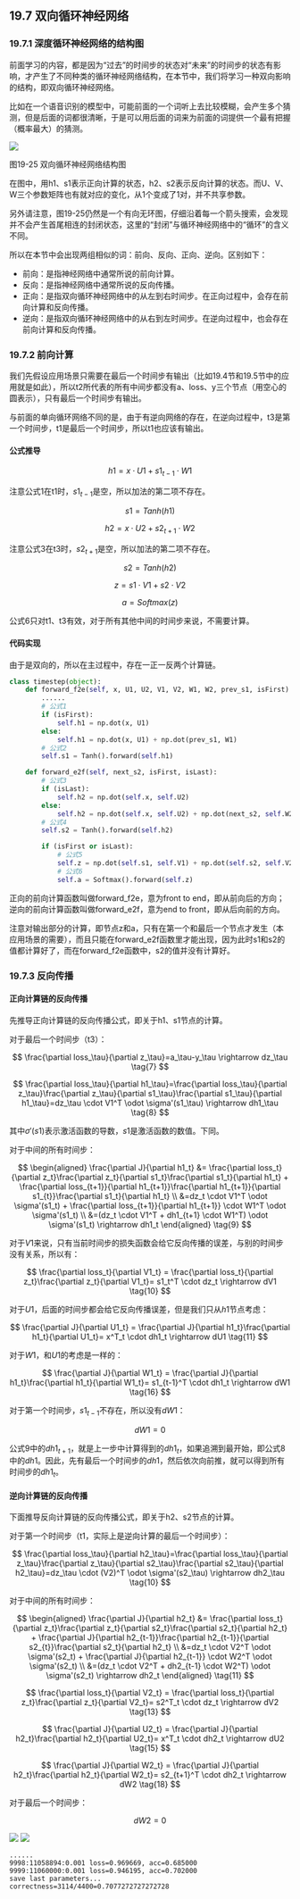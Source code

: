 <!--Copyright © Microsoft Corporation. All rights reserved.
  适用于[License](https://github.com/Microsoft/ai-edu/blob/master/LICENSE.md)版权许可-->

## 19.7 双向循环神经网络

### 19.7.1 深度循环神经网络的结构图

前面学习的内容，都是因为“过去”的时间步的状态对“未来”的时间步的状态有影响，才产生了不同种类的循环神经网络结构，在本节中，我们将学习一种双向影响的结构，即双向循环神经网络。

比如在一个语音识别的模型中，可能前面的一个词听上去比较模糊，会产生多个猜测，但是后面的词都很清晰，于是可以用后面的词来为前面的词提供一个最有把握（概率最大）的猜测。

<img src="../Images/19/bi_rnn_net.png"/>

图19-25 双向循环神经网络结构图

在图中，用h1、s1表示正向计算的状态，h2、s2表示反向计算的状态。而U、V、W三个参数矩阵也有就对应的变化，从1个变成了1对，并不共享参数。

另外请注意，图19-25仍然是一个有向无环图，仔细沿着每一个箭头搜索，会发现并不会产生首尾相连的封闭状态，这里的“封闭”与循环神经网络中的“循环”的含义不同。

所以在本节中会出现两组相似的词：前向、反向、正向、逆向。区别如下：

- 前向：是指神经网络中通常所说的前向计算。
- 反向：是指神经网络中通常所说的反向传播。
- 正向：是指双向循环神经网络中的从左到右时间步。在正向过程中，会存在前向计算和反向传播。
- 逆向：是指双向循环神经网络中的从右到左时间步。在逆向过程中，也会存在前向计算和反向传播。

### 19.7.2 前向计算

我们先假设应用场景只需要在最后一个时间步有输出（比如19.4节和19.5节中的应用就是如此），所以t2所代表的所有中间步都没有a、loss、y三个节点（用空心的圆表示），只有最后一个时间步有输出。

与前面的单向循环网络不同的是，由于有逆向网络的存在，在逆向过程中，t3是第一个时间步，t1是最后一个时间步，所以t1也应该有输出。

#### 公式推导

$$
h1 = x \cdot U1 + s1_{t-1} \cdot W1 \tag{1}
$$

注意公式1在t1时，$s1_{t-1}$是空，所以加法的第二项不存在。

$$
s1 = Tanh(h1) \tag{2}
$$

$$
h2 = x \cdot U2 + s2_{t+1} \cdot W2 \tag{3}
$$

注意公式3在t3时，$s2_{t+1}$是空，所以加法的第二项不存在。

$$
s2 = Tanh(h2) \tag{4}
$$

$$
z = s1 \cdot V1 + s2 \cdot V2 \tag{5}
$$

$$
a = Softmax(z) \tag{6}
$$

公式6只对t1、t3有效，对于所有其他中间的时间步来说，不需要计算。

#### 代码实现

由于是双向的，所以在主过程中，存在一正一反两个计算链。

```Python
class timestep(object):
    def forward_f2e(self, x, U1, U2, V1, V2, W1, W2, prev_s1, isFirst):
        ......
        # 公式1
        if (isFirst):
            self.h1 = np.dot(x, U1)
        else:
            self.h1 = np.dot(x, U1) + np.dot(prev_s1, W1) 
        # 公式2
        self.s1 = Tanh().forward(self.h1)

    def forward_e2f(self, next_s2, isFirst, isLast):
        # 公式3
        if (isLast):
            self.h2 = np.dot(self.x, self.U2)
        else:
            self.h2 = np.dot(self.x, self.U2) + np.dot(next_s2, self.W2)
        # 公式4
        self.s2 = Tanh().forward(self.h2)

        if (isFirst or isLast):
            # 公式5
            self.z = np.dot(self.s1, self.V1) + np.dot(self.s2, self.V2)
            # 公式6
            self.a = Softmax().forward(self.z)
```
正向的前向计算函数叫做forward_f2e，意为front to end，即从前向后的方向；逆向的前向计算函数叫做forward_e2f，意为end to front，即从后向前的方向。

注意对输出部分的计算，即节点z和a，只有在第一个和最后一个节点才发生（本应用场景的需要），而且只能在forward_e2f函数里才能出现，因为此时s1和s2的值都计算好了，而在forward_f2e函数中，s2的值并没有计算好。

### 19.7.3 反向传播

#### 正向计算链的反向传播

先推导正向计算链的反向传播公式，即关于h1、s1节点的计算。

对于最后一个时间步（t3）：

$$
\frac{\partial loss_\tau}{\partial z_\tau}=a_\tau-y_\tau \rightarrow dz_\tau \tag{7}
$$

$$
\frac{\partial loss_\tau}{\partial h1_\tau}=\frac{\partial loss_\tau}{\partial z_\tau}\frac{\partial z_\tau}{\partial s1_\tau}\frac{\partial s1_\tau}{\partial h1_\tau}=dz_\tau \cdot V1^T \odot \sigma'(s1_\tau) \rightarrow dh1_\tau \tag{8}
$$

其中$\sigma'(s1)$表示激活函数的导数，$s1$是激活函数的数值。下同。

对于中间的所有时间步：

$$
\begin{aligned}
\frac{\partial J}{\partial h1_t} &= \frac{\partial loss_t}{\partial z_t}\frac{\partial z_t}{\partial s1_t}\frac{\partial s1_t}{\partial h1_t} + \frac{\partial loss_{t+1}}{\partial h1_{t+1}}\frac{\partial h1_{t+1}}{\partial s1_{t}}\frac{\partial s1_t}{\partial h1_t}
\\
&=dz_t \cdot V1^T \odot \sigma'(s1_t) + \frac{\partial loss_{t+1}}{\partial h1_{t+1}} \cdot W1^T \odot \sigma'(s1_t)
\\
&=(dz_t \cdot V1^T + dh1_{t+1} \cdot W1^T) \odot \sigma'(s1_t) \rightarrow dh1_t
\end{aligned} \tag{9}
$$

对于$V1$来说，只有当前时间步的损失函数会给它反向传播的误差，与别的时间步没有关系，所以有：

$$
\frac{\partial loss_t}{\partial V1_t} = \frac{\partial loss_t}{\partial z_t}\frac{\partial z_t}{\partial V1_t}= s1_t^T \cdot dz_t \rightarrow dV1 \tag{10}
$$

对于$U1$，后面的时间步都会给它反向传播误差，但是我们只从$h1$节点考虑：

$$
\frac{\partial J}{\partial U1_t} = \frac{\partial J}{\partial h1_t}\frac{\partial h1_t}{\partial U1_t}= x^T_t \cdot dh1_t \rightarrow dU1 \tag{11}
$$

对于$W1$，和$U1$的考虑是一样的：

$$
\frac{\partial J}{\partial W1_t} = \frac{\partial J}{\partial h1_t}\frac{\partial h1_t}{\partial W1_t}= s1_{t-1}^T \cdot dh1_t \rightarrow dW1 \tag{16}
$$

对于第一个时间步，$s1_{t-1}$不存在，所以没有$dW1$：

$$
dW1 = 0 \tag{17}
$$


公式9中的$dh1_{t+1}$，就是上一步中计算得到的$dh1_t$，如果追溯到最开始，即公式8中的$dh1$。因此，先有最后一个时间步的$dh1$，然后依次向前推，就可以得到所有时间步的$dh1_t$。

#### 逆向计算链的反向传播

下面推导反向计算链的反向传播公式，即关于h2、s2节点的计算。

对于第一个时间步（t1，实际上是逆向计算的最后一个时间步）：

$$
\frac{\partial loss_\tau}{\partial h2_\tau}=\frac{\partial loss_\tau}{\partial z_\tau}\frac{\partial z_\tau}{\partial s2_\tau}\frac{\partial s2_\tau}{\partial h2_\tau}=dz_\tau \cdot (V2)^T \odot \sigma'(s2_\tau) \rightarrow dh2_\tau \tag{10}
$$

对于中间的所有时间步：

$$
\begin{aligned}
\frac{\partial J}{\partial h2_t} &= \frac{\partial loss_t}{\partial z_t}\frac{\partial z_t}{\partial s2_t}\frac{\partial s2_t}{\partial h2_t} + \frac{\partial J}{\partial h2_{t-1}}\frac{\partial h2_{t-1}}{\partial s2_{t}}\frac{\partial s2_t}{\partial h2_t}
\\
&=dz_t \cdot V2^T \odot \sigma'(s2_t) + \frac{\partial J}{\partial h2_{t-1}} \cdot W2^T \odot \sigma'(s2_t)
\\
&=(dz_t \cdot V2^T + dh2_{t-1} \cdot W2^T) \odot \sigma'(s2_t) \rightarrow dh2_t
\end{aligned} \tag{11}
$$


$$
\frac{\partial loss_t}{\partial V2_t} = \frac{\partial loss_t}{\partial z_t}\frac{\partial z_t}{\partial V2_t}= s2^T_t \cdot dz_t \rightarrow dV2 \tag{13}
$$



$$
\frac{\partial J}{\partial U2_t} = \frac{\partial J}{\partial h2_t}\frac{\partial h2_t}{\partial U2_t}= x^T_t \cdot dh2_t \rightarrow dU2 \tag{15}
$$

$$
\frac{\partial J}{\partial W2_t} = \frac{\partial J}{\partial h2_t}\frac{\partial h2_t}{\partial W2_t}= s2_{t+1}^T \cdot dh2_t \rightarrow dW2 \tag{18}
$$

对于最后一个时间步：

$$
dW2 = 0 \tag{19}
$$



<img src="../Images/19/birnn_loss.png"/>
<img src="../Images/19/birnn_result.png"/>

```
......
9998:11058894:0.001 loss=0.969669, acc=0.685000
9999:11060000:0.001 loss=0.946195, acc=0.702000
save last parameters...
correctness=3114/4400=0.7077272727272728
```